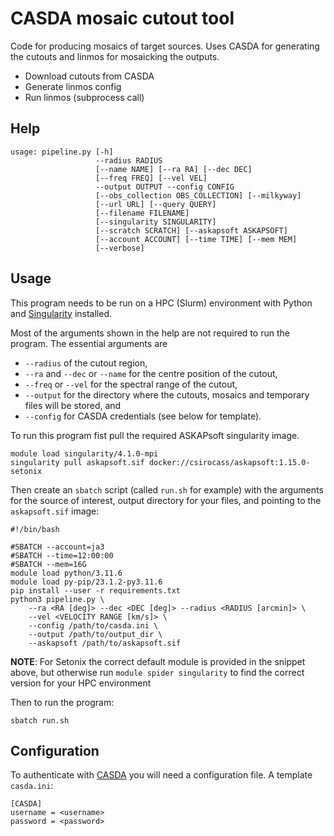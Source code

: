 # CASDA mosaic cutout tool

Code for producing mosaics of target sources. Uses CASDA for generating the cutouts and linmos for mosaicking the outputs.

* Download cutouts from CASDA
* Generate linmos config
* Run linmos (subprocess call)

## Help

```
usage: pipeline.py [-h]
                   --radius RADIUS
                   [--name NAME] [--ra RA] [--dec DEC]
                   [--freq FREQ] [--vel VEL]
                   --output OUTPUT --config CONFIG
                   [--obs_collection OBS_COLLECTION] [--milkyway]
                   [--url URL] [--query QUERY]
                   [--filename FILENAME]
                   [--singularity SINGULARITY]
                   [--scratch SCRATCH] [--askapsoft ASKAPSOFT]
                   [--account ACCOUNT] [--time TIME] [--mem MEM]
                   [--verbose]
```

## Usage

This program needs to be run on a HPC (Slurm) environment with Python and [Singularity](https://docs.sylabs.io/guides/3.5/user-guide/introduction.html) installed.

Most of the arguments shown in the help are not required to run the program. The essential arguments are

* `--radius` of the cutout region,
* `--ra` and `--dec` or `--name` for the centre position of the cutout,
* `--freq` or `--vel` for the spectral range of the cutout,
* `--output` for the directory where the cutouts, mosaics and temporary files will be stored, and
* `--config` for CASDA credentials (see below for template).

To run this program fist pull the required ASKAPsoft singularity image.

```
module load singularity/4.1.0-mpi
singularity pull askapsoft.sif docker://csirocass/askapsoft:1.15.0-setonix
```

Then create an `sbatch` script (called `run.sh` for example) with the arguments for the source of interest, output directory for your files, and pointing to the `askapsoft.sif` image:

```
#!/bin/bash

#SBATCH --account=ja3
#SBATCH --time=12:00:00
#SBATCH --mem=16G
module load python/3.11.6
module load py-pip/23.1.2-py3.11.6
pip install --user -r requirements.txt
python3 pipeline.py \
    --ra <RA [deg]> --dec <DEC [deg]> --radius <RADIUS [arcmin]> \
    --vel <VELOCITY RANGE [km/s]> \
    --config /path/to/casda.ini \
    --output /path/to/output_dir \
    --askapsoft /path/to/askapsoft.sif
```

**NOTE**: For Setonix the correct default module is provided in the snippet above, but otherwise run `module spider singularity` to find the correct version for your HPC environment

Then to run the program:

```
sbatch run.sh
```

## Configuration

To authenticate with [CASDA](https://data.csiro.au/) you will need a configuration file. A template `casda.ini`:

```
[CASDA]
username = <username>
password = <password>
```
